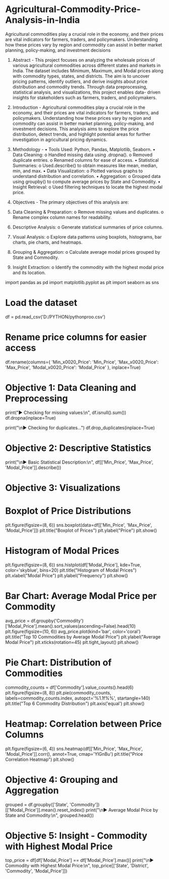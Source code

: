 # Agricultural-Commodity-Price-Analysis-in-India
Agricultural commodities play a crucial role in the economy, and their prices are vital indicators for farmers, traders, and policymakers. Understanding how these prices vary by region and commodity can assist in better market planning, policy-making, and investment decisions
1.	Abstract -
This project focuses on analyzing the wholesale prices of various agricultural commodities across different states and markets in India. The dataset includes Minimum, Maximum, and Modal prices along with commodity types, states, and districts. The aim is to uncover pricing patterns, identify outliers, and derive insights about price distribution and commodity trends. Through data preprocessing, statistical analysis, and visualizations, this project enables data- driven insights for stakeholders such as farmers, traders, and policymakers.

2.	Introduction -
Agricultural commodities play a crucial role in the economy, and their prices are vital indicators for farmers, traders, and policymakers. Understanding how these prices vary by region and commodity can assist in better market planning, policy-making, and investment decisions. This analysis aims to explore the price distribution, detect trends, and highlight potential areas for further investigation in agricultural pricing dynamics.

3.	Methodology -
•	Tools Used: Python, Pandas, Matplotlib, Seaborn.
•	Data Cleaning:
o	Handled missing data using .dropna().
o	Removed duplicate entries.
o	Renamed columns for ease of access.
•	Statistical Summaries:
o	Used.describe() to obtain measures like mean, median, min, and max.
•	Data Visualization:
o	Plotted various graphs to understand distribution and correlation.
•	Aggregation:
o	Grouped data using groupby() to compute average prices by State and Commodity.
•	Insight Retrieval:
o	Used filtering techniques to locate the highest modal price.
 
4.	Objectives -
The primary objectives of this analysis are:
1.	Data Cleaning & Preparation:
o	Remove missing values and duplicates.
o	Rename complex column names for readability.
2.	Descriptive Analysis:
o	Generate statistical summaries of price columns.
3.	Visual Analysis:
o	Explore data patterns using boxplots, histograms, bar charts, pie charts, and heatmaps.
4.	Grouping & Aggregation:
o	Calculate average modal prices grouped by State and Commodity.
5.	Insight Extraction:
o	Identify the commodity with the highest modal price and its location.


import pandas as pd
import matplotlib.pyplot as plt
import seaborn as sns

# Load the dataset
df = pd.read_csv('D:/PYTHON/pythonproo.csv')

# Rename price columns for easier access
df.rename(columns={
    'Min_x0020_Price': 'Min_Price',
    'Max_x0020_Price': 'Max_Price',
    'Modal_x0020_Price': 'Modal_Price'
}, inplace=True)

# Objective 1: Data Cleaning and Preprocessing
print("▶ Checking for missing values:\n", df.isnull().sum())
df.dropna(inplace=True)

print("\n▶ Checking for duplicates...")
df.drop_duplicates(inplace=True)

# Objective 2: Descriptive Statistics
print("\n▶ Basic Statistical Description:\n", df[['Min_Price', 'Max_Price', 'Modal_Price']].describe())

# Objective 3: Visualizations

# Boxplot of Price Distributions
plt.figure(figsize=(8, 6))
sns.boxplot(data=df[['Min_Price', 'Max_Price', 'Modal_Price']])
plt.title("Boxplot of Prices")
plt.ylabel("Price")
plt.show()

# Histogram of Modal Prices
plt.figure(figsize=(8, 6))
sns.histplot(df['Modal_Price'], kde=True, color='skyblue', bins=20)
plt.title("Histogram of Modal Prices")
plt.xlabel("Modal Price")
plt.ylabel("Frequency")
plt.show()

# Bar Chart: Average Modal Price per Commodity
avg_price = df.groupby('Commodity')['Modal_Price'].mean().sort_values(ascending=False).head(10)
plt.figure(figsize=(10, 6))
avg_price.plot(kind='bar', color='coral')
plt.title("Top 10 Commodities by Average Modal Price")
plt.ylabel("Average Modal Price")
plt.xticks(rotation=45)
plt.tight_layout()
plt.show()

# Pie Chart: Distribution of Commodities
commodity_counts = df['Commodity'].value_counts().head(6)
plt.figure(figsize=(8, 8))
plt.pie(commodity_counts, labels=commodity_counts.index, autopct='%1.1f%%', startangle=140)
plt.title("Top 6 Commodity Distribution")
plt.axis('equal')
plt.show()

# Heatmap: Correlation between Price Columns
plt.figure(figsize=(6, 4))
sns.heatmap(df[['Min_Price', 'Max_Price', 'Modal_Price']].corr(), annot=True, cmap='YlGnBu')
plt.title("Price Correlation Heatmap")
plt.show()

# Objective 4: Grouping and Aggregation
grouped = df.groupby(['State', 'Commodity'])[['Modal_Price']].mean().reset_index()
print("\n▶ Average Modal Price by State and Commodity:\n", grouped.head())

# Objective 5: Insight - Commodity with Highest Modal Price
top_price = df[df['Modal_Price'] == df['Modal_Price'].max()]
print("\n▶ Commodity with Highest Modal Price:\n", top_price[['State', 'District', 'Commodity', 'Modal_Price']])
